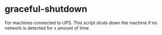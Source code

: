 # graceful-shutdown
For machines connected to UPS. This script shuts down the machine if no network is detected for x amount of time
